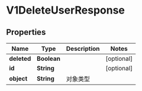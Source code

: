 
# V1DeleteUserResponse

## Properties
Name | Type | Description | Notes
------------ | ------------- | ------------- | -------------
**deleted** | **Boolean** |  |  [optional]
**id** | **String** |  |  [optional]
**object** | **String** | 对象类型 | 



